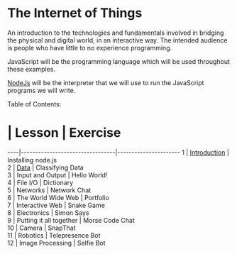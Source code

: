 The Internet of Things
===========

An introduction to the technologies and fundamentals involved in bridging the physical and digital world, in an interactive way. The intended audience is people who have little to no experience programming.

JavaScript will be the programming language which will be used throughout these examples. 

[NodeJs](http://nodejs.org) will be the interpreter that we will use to run the JavaScript programs we will write.

Table of Contents:

 #  | Lesson                          | Exercise       
----|---------------------------------|----------------------
 1  | [Introduction](chapter1.md)     | Installing node.js   
 2  | [Data](chapter2.md)             | Classifying Data     
 3  | Input and Output                | Hello World!         
 4  | File I/O                        | Dictionary           
 5  | Networks                        | Network Chat         
 6  | The World Wide Web              | Portfolio            
 7  | Interactive Web                 | Snake Game           
 8  | Electronics                     | Simon Says           
 9  | Putting it all together         | Morse Code Chat      
 10 | Camera                          | SnapThat             
 11 | Robotics                        | Telepresence Bot     
 12 | Image Processing                | Selfie Bot           
